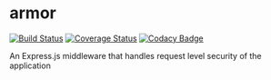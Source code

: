 # armor

[![Build Status](https://travis-ci.org/mageshkumaar/kaavalan.svg?branch=master)](https://travis-ci.org/mageshkumaar/kaavalan) [![Coverage Status](https://coveralls.io/repos/github/mageshkumaar/kaavalan/badge.svg?branch=master)](https://coveralls.io/github/mageshkumaar/kaavalan?branch=master) [![Codacy Badge](https://api.codacy.com/project/badge/Grade/3e39e9cc584f4ca98f0bfdb192e449d0)](https://www.codacy.com/app/mageshkumaar/armor?utm_source=github.com&amp;utm_medium=referral&amp;utm_content=mageshkumaar/armor&amp;utm_campaign=Badge_Grade)

An Express.js middleware that handles request level security of the application
